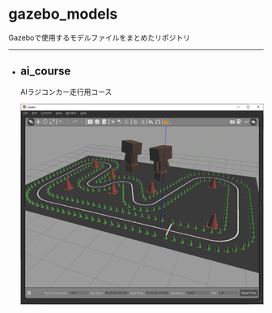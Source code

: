 # gazebo_models

Gazeboで使用するモデルファイルをまとめたリポジトリ

---

- ## ai_course

  AIラジコンカー走行用コース

  ![](images/ai_course.png)